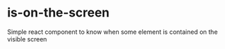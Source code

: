 # is-on-the-screen

Simple react component to know when some element is contained on the visible screen
